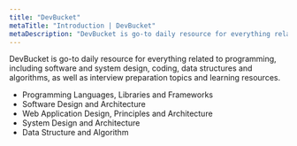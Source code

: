 ```yaml
---
title: "DevBucket"
metaTitle: "Introduction | DevBucket"
metaDescription: "DevBucket is go-to daily resource for everything related to programming, including software and system design, coding, data structures and algorithms, as well as interview preparation topics and learning resources."
---
```


DevBucket is go-to daily resource for everything related to programming, including software and system design, coding, data structures and algorithms, as well as interview preparation topics and learning resources.

- Programming Languages, Libraries and Frameworks
- Software Design and Architecture
- Web Application Design, Principles and Architecture
- System Design and Architecture
- Data Structure and Algorithm
